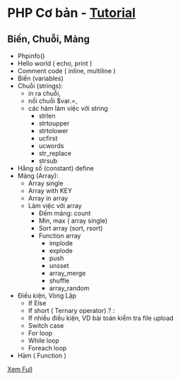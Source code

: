 # PHP Cơ bản - [Tutorial](https://canthows.github.io/begin_dev/learn-php)

## Biến, Chuỗi, Mảng

- Phpinfo()
- Hello world ( echo, print )
- Comment code ( inline, multiline )
- Biến (variables)
- Chuỗi (strings):
  - in ra chuỗi,
  - nối chuỗi $var.=,
  - các hàm làm việc với string
    - strlen
    - strtoupper
    - strtolower
    - ucfirst
    - ucwords
    - str_replace
    - strsub
- Hằng số (constant) define
- Mảng (Array):
  - Array single
  - Array with KEY
  - Array in array
  - Làm việc với array
    - Đếm mảng: count
    - Min, max ( array single)
    - Sort array (sort, rsort)
    - Function array
	  - implode
	  - explode
	  - push
	  - unsset
	  - array_merge
	  - shuffle
	  - array_random
- Điều kiện, Vòng Lặp
  - If Else
  - If short ( Ternary operator) ? : 
  - If nhiều điều kiện, VD bài toán kiểm tra file upload
  - Switch case
  - For loop
  - While loop
  - Foreach loop
- Hàm ( Function )

[Xem Full](https://canthows.github.io/begin_dev/learn-php)
